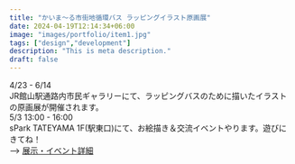 ```yaml
---
title: "かいま〜る市街地循環バス ラッピングイラスト原画展"
date: 2024-04-19T12:14:34+06:00
image: "images/portfolio/item1.jpg"
tags: ["design","development"]
description: "This is meta description."
draft: false
---
```


 4/23 - 6/14  
 JR館山駅通路内市民ギャラリーにて、ラッピングバスのために描いたイラストの原画展が開催されます。  
 5/3 13:00 - 16:00  
 sPark TATEYAMA 1F(駅東口)にて、お絵描き＆交流イベントやります。遊びにきてね！  
 --> [展示・イベント詳細](https://space.aguije.jp/bus/)  
<!--more-->

